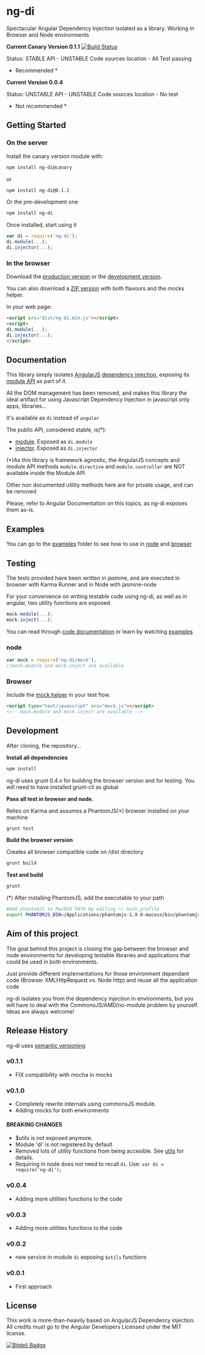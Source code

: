 # ng-di

Spectacular Angular Dependency Injection isolated as a library. Working in Browser and Node environments


**Current Canary Version 0.1.1** [![Build Status](https://travis-ci.org/jmendiara/ng-di.png)](https://travis-ci.org/jmendiara/ng-di)


Status: STABLE API - UNSTABLE Code sources location - All Test passing
* Recommended * 


**Current Version 0.0.4**

Status: UNSTABLE API - UNSTABLE Code sources location - No test
* Not recommended * 


## Getting Started
### On the server
Install the canary version module with: 
```bash
npm install ng-di@canary
```
or

```bash
npm install ng-di@0.1.1
```

Or the pre-development one 
```bash
npm install ng-di
```

Once installed, start using it
```javascript
var di = require('ng-di');
di.module(...);
di.injector(...);
```

### In the browser
Download the [production version](dist/ng-di.min.js) or the [development version](dist/ng-di.js).

You can also download a [ZIP version](dist/ng-di.zip) with both flavours and the mocks helper.

In your web page:

```html
<script src="dist/ng-di.min.js"></script>
<script>
di.module(...);
di.injector(...);
</script>
```


## Documentation
This library simply isolates [AngularJS](http://www.angularjs.org)
[dependency injection](http://docs.angularjs.org/guide/di), exposing its
[module API](http://docs.angularjs.org/guide/module) as part of it.

All the DOM management has been removed, and makes this library the ideal artifact for using
 Javascript Dependency Injection in javascript only apps, libraries...
 
It's available as `di` instead of `angular`

The public API, considered stable, is(*):
 * [module](http://docs.angularjs.org/api/angular.Module). Exposed as `di.module`
 * [injector](http://docs.angularjs.org/api/AUTO.$injector). Exposed as `di.injector`

(*)As this library is framework agnostic, the AngularJS concepts and module API methods `module.directive` 
and `module.controller` are NOT available inside the Module API

Other non documented utility methods here are for private usage, and can be removed 

Please, refer to Angular Documentation on this topics, as ng-di exposes them as-is.

## Examples
You can go to the [examples](examples) folder to see how to use in [node](examples/node) and [browser](examples/browser)

## Testing
The tests provided have been written in jasmine, and are executed in browser with Karma Runner and in Node with jasmine-node

For your convenience on writing testable code using ng-di, as well as in angular, two utility functions are exposed
```javascript
mock.module(...);
mock.inject(...);
```

You can read through [code documentation](mock/index.js#L65) or learn by watching [examples](#examples)

### node
```javascript
var mock = require('ng-di/mock'),
//mock.module and mock.inject are available
```

### Browser
Include the [mock helper][mock] in your test flow.

[mock]: https://raw.github.com/jmendiara/ng-di/master/dist/mock.js

```html
<script type="text/javascript" src="mock.js"></script>
<!-- mock.module and mock.inject are available -->
```

## Development

After cloning, the repository...

**Install all dependencies**

```bash
npm install 
```

ng-di uses grunt 0.4.x for building the browser version and for testing. You will need to have installed grunt-cli as global

**Pass all test in browser and node.**

Relies on Karma and assumes a PhantomJS(*) browser installed on your machine
```bash
grunt test
```

**Build the browser version**

Creates all browser compatible code on /dist directory
```bash
grunt build
```

**Test and build**

```bash
grunt 
```

(*) After installing PhantomJS, add the executable to your path
```bash
#Add phantomJS to MacOSX PATH by editing ~/.bash_profile
export PHANTOMJS_BIN=/Applications/phantomjs-1.9.0-macosx/bin/phantomjs 
```

## Aim of this project
The goal behind this project is closing the gap between the browser and node environments for developing testable libraries
and applications that could be used in both environments.

Just provide different implementations for those environment dependant code (Browser XMLHttpRequest vs. Node http) and reuse
all the application code

ng-di isolates you from the dependency injection in environments, but you will have to deal with the CommonsJS/AMD/no-module 
problem by yourself. Ideas are always welcome!

## Release History

ng-di uses [semantic versioning](http://semver.org/)

### v0.1.1
* FIX compatibility with mocha in mocks

### v0.1.0
* Completely rewrite internals using commonsJS module.
* Adding mocks for both environments

#### BREAKING CHANGES
* $utils is not exposed anymore. 
* Module 'di' is not registered by default
* Removed lots of utility functions from being accesible. See [utils](lib/utils.js) for details.
* Requiring in node does not need to recall `di`. Use: `var di = require('ng-di');`

### v0.0.4 
* Adding more utilities functions to the code
 
### v0.0.3 
* Adding more utilities functions to the code

### v0.0.2 
* new service in module `di` exposing `$utils` functions

### v0.0.1 
 * First approach


## License
This work is more-than-heavily based on AngularJS Dependency injection. All credits must go to the Angular Developers
Licensed under the MIT license.


[![Bitdeli Badge](https://d2weczhvl823v0.cloudfront.net/jmendiara/ng-di/trend.png)](https://bitdeli.com/free "Bitdeli Badge")

